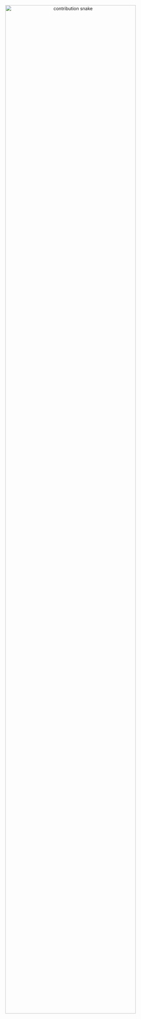 <p align="center">
    <img alt="contribution snake" width="90%" src="https://github.com/eagrundy/ravioli1369/blob/output/github-contribution-grid-snake.svg" />
</p>
